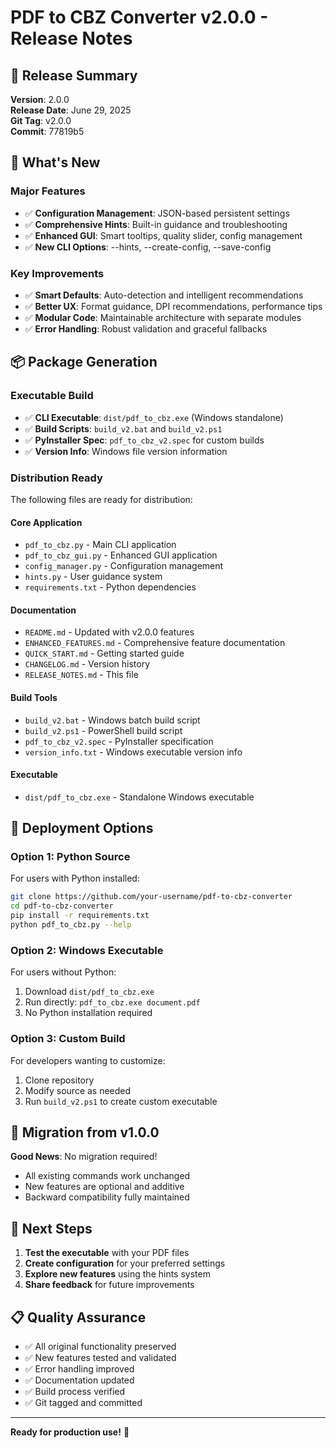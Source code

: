 # PDF to CBZ Converter v2.0.0 - Release Notes

## 🎉 Release Summary

**Version**: 2.0.0  
**Release Date**: June 29, 2025  
**Git Tag**: v2.0.0  
**Commit**: 77819b5

## 🚀 What's New

### Major Features
- ✅ **Configuration Management**: JSON-based persistent settings
- ✅ **Comprehensive Hints**: Built-in guidance and troubleshooting
- ✅ **Enhanced GUI**: Smart tooltips, quality slider, config management
- ✅ **New CLI Options**: --hints, --create-config, --save-config

### Key Improvements
- ✅ **Smart Defaults**: Auto-detection and intelligent recommendations
- ✅ **Better UX**: Format guidance, DPI recommendations, performance tips
- ✅ **Modular Code**: Maintainable architecture with separate modules
- ✅ **Error Handling**: Robust validation and graceful fallbacks

## 📦 Package Generation

### Executable Build
- ✅ **CLI Executable**: `dist/pdf_to_cbz.exe` (Windows standalone)
- ✅ **Build Scripts**: `build_v2.bat` and `build_v2.ps1`
- ✅ **PyInstaller Spec**: `pdf_to_cbz_v2.spec` for custom builds
- ✅ **Version Info**: Windows file version information

### Distribution Ready
The following files are ready for distribution:

#### Core Application
- `pdf_to_cbz.py` - Main CLI application
- `pdf_to_cbz_gui.py` - Enhanced GUI application
- `config_manager.py` - Configuration management
- `hints.py` - User guidance system
- `requirements.txt` - Python dependencies

#### Documentation
- `README.md` - Updated with v2.0.0 features
- `ENHANCED_FEATURES.md` - Comprehensive feature documentation
- `QUICK_START.md` - Getting started guide
- `CHANGELOG.md` - Version history
- `RELEASE_NOTES.md` - This file

#### Build Tools
- `build_v2.bat` - Windows batch build script
- `build_v2.ps1` - PowerShell build script
- `pdf_to_cbz_v2.spec` - PyInstaller specification
- `version_info.txt` - Windows executable version info

#### Executable
- `dist/pdf_to_cbz.exe` - Standalone Windows executable

## 🎯 Deployment Options

### Option 1: Python Source
For users with Python installed:
```bash
git clone https://github.com/your-username/pdf-to-cbz-converter
cd pdf-to-cbz-converter
pip install -r requirements.txt
python pdf_to_cbz.py --help
```

### Option 2: Windows Executable
For users without Python:
1. Download `dist/pdf_to_cbz.exe`
2. Run directly: `pdf_to_cbz.exe document.pdf`
3. No Python installation required

### Option 3: Custom Build
For developers wanting to customize:
1. Clone repository
2. Modify source as needed
3. Run `build_v2.ps1` to create custom executable

## 🔄 Migration from v1.0.0

**Good News**: No migration required!
- All existing commands work unchanged
- New features are optional and additive
- Backward compatibility fully maintained

## 🚀 Next Steps

1. **Test the executable** with your PDF files
2. **Create configuration** for your preferred settings
3. **Explore new features** using the hints system
4. **Share feedback** for future improvements

## 📋 Quality Assurance

- ✅ All original functionality preserved
- ✅ New features tested and validated
- ✅ Error handling improved
- ✅ Documentation updated
- ✅ Build process verified
- ✅ Git tagged and committed

---

**Ready for production use!** 🎉
